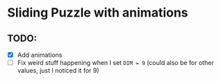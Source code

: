 # Sliding Puzzle with animations


## TODO:
- [x] Add animations
- [ ] Fix weird stuff happening when I set `DIM = 9` (could also be for other values, just I noticed it for 9)
